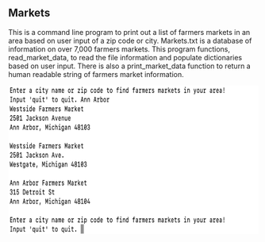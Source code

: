 ## Markets

This is a command line program to print out a list of farmers markets in an area based on user input of a zip code or city. Markets.txt is a database of
information on over 7,000 farmers markets. This program functions, read_market_data, to read the file information and populate
dictionaries based on user input. There is also a print_market_data function to return a human readable string of farmers market information. 

<img src="FarmersMarketExample.png" style="width:600px;height:300px;">
